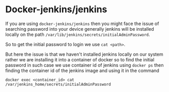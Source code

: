 # Docker-jenkins/jenkins
If you are using `docker-jenkins/jenkins` then you might face the issue of searching password into your device generally jenkins will be installed locally on the path `/var/lib/jenkins/secrets/initialAdminPassword`.

So to get the initial password to login we use `cat <path>`.

But here the issue is that we haven't installed jenkins locally on our system rather we are installing it into a container of docker so to find the initial password in such case we use container id of jenkins using `docker ps` then finding the container id of the jenkins image and using it in the command
```
docker exec <container_id> cat /var/jenkins_home/secrets/initialAdminPassword
```
